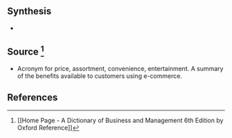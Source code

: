 ## Synthesis
- 
## Source [^1]
- Acronym for price, assortment, convenience, entertainment. A summary of the benefits available to customers using e-commerce.
## References

[^1]: [[Home Page - A Dictionary of Business and Management 6th Edition by Oxford Reference]]
